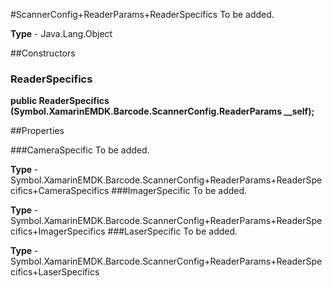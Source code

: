 #ScannerConfig+ReaderParams+ReaderSpecifics
To be added.

**Type** - Java.Lang.Object

##Constructors
### ReaderSpecifics 
**public ReaderSpecifics (Symbol.XamarinEMDK.Barcode.ScannerConfig.ReaderParams __self);**

##Properties

###CameraSpecific
To be added.

**Type** - Symbol.XamarinEMDK.Barcode.ScannerConfig+ReaderParams+ReaderSpecifics+CameraSpecifics
###ImagerSpecific
To be added.

**Type** - Symbol.XamarinEMDK.Barcode.ScannerConfig+ReaderParams+ReaderSpecifics+ImagerSpecifics
###LaserSpecific
To be added.

**Type** - Symbol.XamarinEMDK.Barcode.ScannerConfig+ReaderParams+ReaderSpecifics+LaserSpecifics


